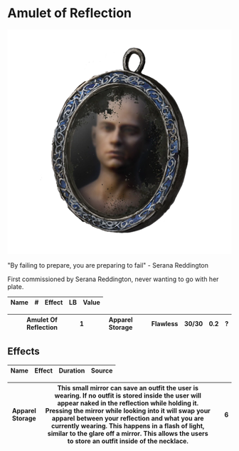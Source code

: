 # Amulet of Reflection

![Copyrighted Image](AmuletOfReflection.png)



"By failing to prepare, you are preparing to fail" - Serana Reddington

First commissioned by Serana Reddington, never wanting to go with her plate.



| Name | # | Effect | LB | Value |
| :--: | :-: | :----: | :-: | :---: |

| Amulet Of Reflection | 1 |  | Apparel Storage | Flawless | 30/30 | 0.2 | ? |
| -------------------- | - | - | --------------- | -------- | ----- | --- | - |

## Effects

| Name | Effect | Duration | Source |
| :--- | :----: | :------: | :-----------: |

| Apparel Storage | This small mirror can save an outfit the user is wearing. If no outfit is stored inside the user will appear naked in the reflection while holding it. Pressing the mirror while looking into it will swap your apparel between your reflection and what you are currently wearing. This happens in a flash of light, similar to the glare off a mirror. This allows the users to store an outfit inside of the necklace. |  | 6 |
| --------------- | ------------------------------------------------------------------------------------------------------------------------------------------------------------------------------------------------------------------------------------------------------------------------------------------------------------------------------------------------------------------------------------------------------------------------- | - | - |

